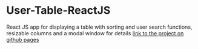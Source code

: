 # User-Table-ReactJS
React JS app for displaying a table with sorting and user search functions, resizable columns and a modal window for details
[link to the project on github pages](https://h1do.github.io/User-table-react-js/)
